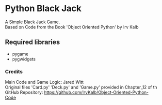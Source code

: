 # Python Black Jack
A Simple Black Jack Game.<br>
Based on Code from the Book 'Object Oriented Python' by Irv Kalb

## Required libraries
- pygame
- pygwidgets

### Credits
Main Code and Game Logic: Jared Witt<br>
Original files 'Card.py' 'Deck.py' and 'Game.py' provided in Chapter_12 of th GitHub Repository: https://github.com/IrvKalb/Object-Oriented-Python-Code
